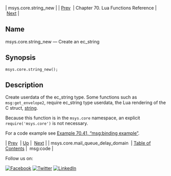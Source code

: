 | msys.core.string_new |
| [Prev](lua.ref.msys.core.mail_queue_delay_domain.php)  | Chapter 70. Lua Functions Reference |  [Next](lua.ref.msg_code.php) |

<a name="lua.ref.msys.core.string_new"></a>
## Name

msys.core.string_new — Create an ec_string

<a name="idp15734416"></a>
## Synopsis

`msys.core.string_new();`

<a name="idp15736208"></a>
## Description

Create userdata of the ec_string type. Some functions such as `msg:get_envelope2`, require ec_string type userdata, the Lua rendering of the C struct, [string](https://support.messagesystems.com/docs/web-c-api/structs.string.php).

Because this function is in the `msys.core` namespace, an explicit `require('msys.core')` is not necessary.

For a code example see [Example 70.41, “msg:binding example”](lua.ref.msg_binding.php#lua.ref.msg_binding.example "Example 70.41. msg:binding example").

| [Prev](lua.ref.msys.core.mail_queue_delay_domain.php)  | [Up](lua.function.details.php) |  [Next](lua.ref.msg_code.php) |
| msys.core.mail_queue_delay_domain  | [Table of Contents](index.php) |  msg:code |

Follow us on:

[![Facebook](https://support.messagesystems.com/images/icon-facebook.png)](http://www.facebook.com/messagesystems) [![Twitter](https://support.messagesystems.com/images/icon-twitter.png)](http://twitter.com/#!/MessageSystems) [![LinkedIn](https://support.messagesystems.com/images/icon-linkedin.png)](http://www.linkedin.com/company/message-systems)